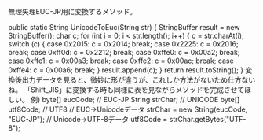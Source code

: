 無理矢理EUC-JP用に変換するメソッド。

public static String UnicodeToEuc(String str) {      StringBuffer result = new StringBuffer();      char c;      for (int i = 0; i < str.length(); i++) {          c = str.charAt(i);          switch (c) {          case 0x2015:              c = 0x2014;              break;          case 0x2225:              c = 0x2016;              break;          case 0xff0d:              c = 0x2212;              break;          case 0xffe0:              c = 0x00a2;              break;          case 0xffe1:              c = 0x00a3;              break;          case 0xffe2:              c = 0x00ac;              break;          case 0xffe4:              c = 0x00a6;              break;          }          result.append(c);      }      return result.toString();  }
変換後出力データを見ると、微妙に形が違うが、これしか方法がないため仕方ないね。
「Shift_JIS」に変換する時も同様に表を見ながらメソッドを完成させてほしい。
例)
byte[] eucCode; // EUC-JP
String strChar; // UNICODE
byte[] utf8Code; // UTF8
// EUC→Unicodeデータ
strChar = new String(eucCode, "EUC-JP");
// Unicode→UTF-8データ
utf8Code = strChar.getBytes("UTF-8");
